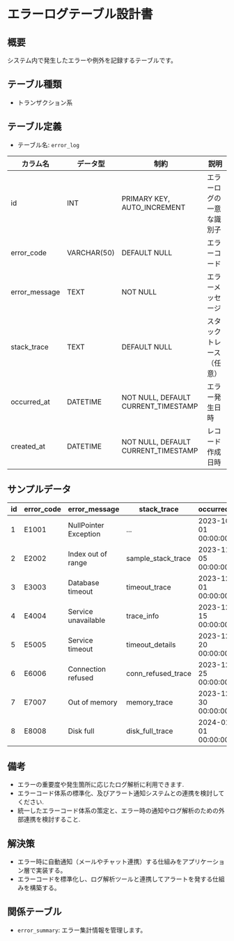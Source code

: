# エラーログテーブル設計書

## 概要
システム内で発生したエラーや例外を記録するテーブルです。

## テーブル種類
- トランザクション系

## テーブル定義
- テーブル名: `error_log`

| カラム名      | データ型      | 制約                                      | 説明                                  |
|---------------|---------------|-------------------------------------------|---------------------------------------|
| id            | INT           | PRIMARY KEY, AUTO_INCREMENT               | エラーログの一意な識別子               |
| error_code    | VARCHAR(50)   | DEFAULT NULL                              | エラーコード                         |
| error_message | TEXT          | NOT NULL                                  | エラーメッセージ                     |
| stack_trace   | TEXT          | DEFAULT NULL                              | スタックトレース（任意）              |
| occurred_at   | DATETIME      | NOT NULL, DEFAULT CURRENT_TIMESTAMP       | エラー発生日時                       |
| created_at    | DATETIME      | NOT NULL, DEFAULT CURRENT_TIMESTAMP       | レコード作成日時                     |

## サンプルデータ

| id | error_code | error_message         | stack_trace         | occurred_at           | created_at           | updated_at           |
|----|------------|-----------------------|---------------------|-----------------------|----------------------|----------------------|
| 1  | E1001      | NullPointer Exception | ...                 | 2023-10-01 00:00:00   | 2023-10-01 00:00:00  | 2023-10-01 00:00:00  |
| 2  | E2002      | Index out of range    | sample_stack_trace  | 2023-11-05 00:00:00   | 2023-11-05 00:00:00  | 2023-11-05 00:00:00  |
| 3  | E3003      | Database timeout      | timeout_trace       | 2023-12-01 00:00:00   | 2023-12-01 00:00:00  | 2023-12-01 00:00:00  |
| 4  | E4004      | Service unavailable   | trace_info          | 2023-12-15 00:00:00   | 2023-12-15 00:00:00  | 2023-12-15 00:00:00  |
| 5  | E5005      | Service timeout       | timeout_details     | 2023-12-20 00:00:00   | 2023-12-20 00:00:00  | 2023-12-20 00:00:00  |
| 6  | E6006      | Connection refused    | conn_refused_trace  | 2023-12-25 00:00:00   | 2023-12-25 00:00:00  | 2023-12-25 00:00:00  |
| 7  | E7007      | Out of memory         | memory_trace        | 2023-12-30 00:00:00   | 2023-12-30 00:00:00  | 2023-12-30 00:00:00  |
| 8  | E8008      | Disk full             | disk_full_trace     | 2024-01-01 00:00:00   | 2024-01-01 00:00:00  | 2024-01-01 00:00:00  |

## 備考
- エラーの重要度や発生箇所に応じたログ解析に利用できます.
- エラーコード体系の標準化、及びアラート通知システムとの連携を検討してください.
- 統一したエラーコード体系の策定と、エラー時の通知やログ解析のための外部連携を検討すること.

## 解決策
- エラー時に自動通知（メールやチャット連携）する仕組みをアプリケーション層で実装する。
- エラーコードを標準化し、ログ解析ツールと連携してアラートを発する仕組みを構築する。

## 関係テーブル
- `error_summary`: エラー集計情報を管理します。
